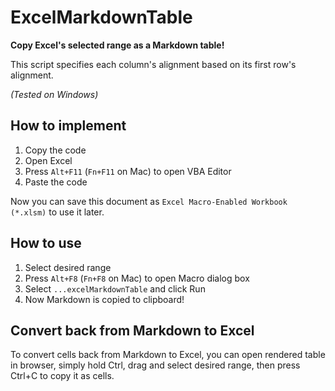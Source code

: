 # ExcelMarkdownTable
**Copy Excel's selected range as a Markdown table!**

This script specifies each column's alignment based on its first row's alignment.

*(Tested on Windows)*


## How to implement
1. Copy the code
2. Open Excel
3. Press `Alt+F11` (`Fn+F11` on Mac) to open VBA Editor
4. Paste the code

Now you can save this document as `Excel Macro-Enabled Workbook (*.xlsm)` to use it later.


## How to use
1. Select desired range
2. Press `Alt+F8` (`Fn+F8` on Mac) to open Macro dialog box
3. Select `...excelMarkdownTable` and click Run
4. Now Markdown is copied to clipboard!


## Convert back from Markdown to Excel
To convert cells back from Markdown to Excel, you can open rendered table in browser, simply hold Ctrl, drag and select desired range, then press Ctrl+C to copy it as cells.
